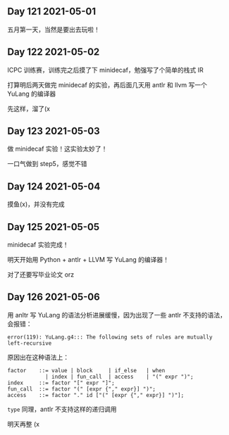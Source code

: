 ## Day 121 2021-05-01

五月第一天，当然是要出去玩啦！

## Day 122 2021-05-02

ICPC 训练赛，训练完之后摸了下 minidecaf，勉强写了个简单的栈式 IR

打算明后两天做完 minidecaf 的实验，再后面几天用 antlr 和 llvm 写一个 YuLang 的编译器

先这样，溜了(x

## Day 123 2021-05-03

做 minidecaf 实验！这实验太妙了！

一口气做到 step5，感觉不错

## Day 124 2021-05-04

摸鱼(x)，并没有完成

## Day 125 2021-05-05

minidecaf 实验完成！

明天开始用 Python + antlr + LLVM 写 YuLang 的编译器！

对了还要写毕业论文 orz

## Day 126 2021-05-06

用 anltr 写 YuLang 的语法分析进展缓慢，因为出现了一些 antlr 不支持的语法，会报错：

```
error(119): YuLang.g4::: The following sets of rules are mutually left-recursive
```

原因出在这种语法上：

```ebnf
factor    ::= value | block     | if_else   | when
            | index | fun_call  | access    | "(" expr ")";
index     ::= factor "[" expr "]";
fun_call  ::= factor "(" [expr {"," expr}] ")";
access    ::= factor "." id ["(" [expr {"," expr}] ")"];
```

`type` 同理，antlr 不支持这样的递归调用

明天再整 (x

